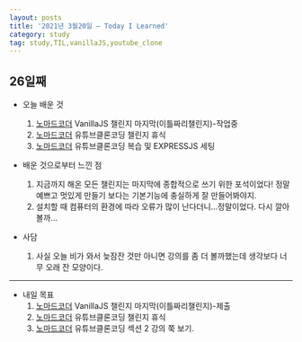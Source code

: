 ```yaml
---
layout: posts
title: '2021년 3월20일 — Today I Learned'
category: study
tag: study,TIL,vanillaJS,youtube_clone
---
```


## 26일째

- 오늘 배운 것
  1. [노마드코더][1] VanillaJS 챌린지 마지막(이틀짜리챌린지)-작업중
  2. [노마드코더][1] 유튜브클론코딩 챌린지 휴식
  3. [노마드코더][1] 유튜브클론코딩 복습 및 EXPRESSJS 세팅
     <br>
- 배운 것으로부터 느낀 점

  1. 지금까지 해온 모든 챌린지는 마지막에 종합적으로 쓰기 위한 포석이었다! 정말 예쁘고 멋있게 만들기 보다는 기본기능에 충실하게 잘 만들어봐야지.
  2. 설치할 때 컴퓨터의 환경에 따라 오류가 많이 난다더니...정말이었다. 다시 깔아볼까...

- 사담
  1. 사실 오늘 비가 와서 늦잠잔 것만 아니면 강의를 좀 더 볼까했는데 생각보다 너무 오래 잔 모양이다.

---

- 내일 목표
  1. [노마드코더][1] VanillaJS 챌린지 마지막(이틀짜리챌린지)-제출
  2. [노마드코더][1] 유튜브클론코딩 챌린지 휴식
  3. [노마드코더][1] 유튜브클론코딩 섹션 2 강의 쭉 보기.

[1]: https://nomadcoders.co/ '노마드코더'
